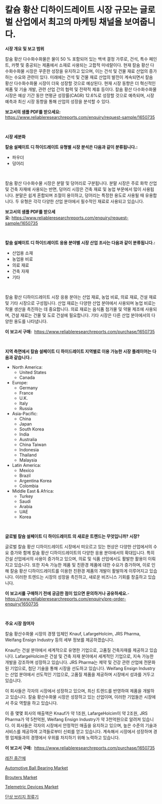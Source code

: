 <p><h1>칼슘 황산 디하이드레이트 시장 규모는 글로벌 산업에서 최고의 마케팅 채널을 보여줍니다.</h1></p><p><strong>시장 개요 및 보고 범위</strong></p>
<p><p>칼슘 황산 다수화수화물은 물이 50 % 포함되어 있는 백색 결정 가루로, 건석, 특수 페인트, 카펫 및 중공되는 제품에서 소재로 사용되는 고합적 미네랄이다. 현재 칼슘 황산 다수화수화물 시장은 꾸준한 성장을 유지하고 있으며, 이는 건석 및 건물 재료 산업의 증가하는 수요와 관련이 있다. 미래에는 건석 및 건물 재료 산업의 발전이 계속되면서 칼슘 황산 다수화수화물 시장이 더욱 성장할 것으로 예상된다. 현재 시장 동향은 더 혁신적인 제품 및 기술 개발, 관련 산업 간의 협력 및 전략적 제휴 등이다. 칼슘 황산 다수화수화물 시장은 예상 기간 동안 연평균 성장률(CAGR) 12.6%로 성장할 것으로 예측되며, 시장 예측과 최신 시장 동향을 통해 산업의 성장을 분석할 수 있다.</p></p>
<p><strong>보고서의 샘플 PDF를 받으세요:</strong> <a href="https://www.reliableresearchreports.com/enquiry/request-sample/1650735">https://www.reliableresearchreports.com/enquiry/request-sample/1650735</a></p>
<p>&nbsp;</p>
<p><strong>시장 세분화</strong></p>
<p><strong>칼슘 설페이트 디 하이드레이트 유형별 시장 분석은 다음과 같이 분류됩니다.:</strong></p>
<p><ul><li>파우더</li><li>덩어리</li></ul></p>
<p>&nbsp;</p>
<p><p>칼슘 황산 다수화수물 시장은 분말 및 덩어리로 구분됩니다. 분말 시장은 주로 화학 산업 및 건축 자재에 사용되는 반면, 덩어리 시장은 건축 재료 및 농업 부문에서 많이 사용됩니다. 분말은 쉽게 혼합되며 조절이 용이하고, 덩어리는 특정한 용도로 사용될 때 유용합니다. 두 유형은 각각 다양한 산업 분야에서 필수적인 재료로 사용되고 있습니다.</p></p>
<p><strong>보고서의 샘플 PDF를 받으세요:</strong>&nbsp;<a href="https://www.reliableresearchreports.com/enquiry/request-sample/1650735">https://www.reliableresearchreports.com/enquiry/request-sample/1650735</a></p>
<p>&nbsp;</p>
<p><strong> 칼슘 설페이트 디 하이드레이트 응용 분야별 시장 산업 조사는 다음과 같이 분류됩니다.:</strong></p>
<p><ul><li>산업용 소재</li><li>농업용 비료</li><li>의료 재료</li><li>건축 자재</li><li>기타</li></ul></p>
<p>&nbsp;</p>
<p><p>칼슘 황산 디하이드레이트 시장 응용 분야는 산업 재료, 농업 비료, 의료 재료, 건설 재료 및 기타 시장으로 구성됩니다. 산업 재료는 다양한 산업 분야에서 사용되며 농업 비료는 작물 생산을 촉진하는 데 중요합니다. 의료 재료는 음식품 첨가물 및 약물 제조에 사용되며, 건설 재료는 건물 및 도로 건설에 필요합니다. 기타 시장은 다른 산업 분야에서의 다양한 용도를 나타냅니다.</p></p>
<p><strong>이 보고서 구매:</strong>&nbsp; <a href="https://www.reliableresearchreports.com/purchase/1650735">https://www.reliableresearchreports.com/purchase/1650735</a></p>
<p>&nbsp;</p>
<p><strong>지역 측면에서 칼슘 설페이트 디 하이드레이트 지역별로 이용 가능한 시장 플레이어는 다음과 같습니다.:</strong></p>
<p><ul>
    <li>
        North America:
        <ul>
            <li>United States</li>
            <li>Canada</li>
        </ul>
    </li>
    <li>
        Europe:
        <ul>
            <li>Germany</li>
            <li>France</li>
            <li>U.K.</li>
            <li>Italy</li>
            <li>Russia</li>
        </ul>
    </li>
    <li>
        Asia-Pacific:
        <ul>
            <li>China</li>
            <li>Japan</li>
            <li>South Korea</li>
            <li>India</li>
            <li>Australia</li>
            <li>China Taiwan</li>
            <li>Indonesia</li>
            <li>Thailand</li>
            <li>Malaysia</li>
        </ul>
    </li>
    <li>
        Latin America:
        <ul>
            <li>Mexico</li>
            <li>Brazil</li>
            <li>Argentina Korea</li>
            <li>Colombia</li>
        </ul>
    </li>
    <li>
        Middle East & Africa:
        <ul>
            <li>Turkey</li>
            <li>Saudi</li>
            <li>Arabia</li>
            <li>UAE</li>
            <li>Korea</li>
        </ul>
    </li>
    </ul></p>
<p>&nbsp;</p>
<p><strong>글로벌 칼슘 설페이트 디 하이드레이트 의 새로운 트렌드는 무엇입니까? 시장?</strong></p>
<p><p>글로벌 칼슘 황산 디하이드레이트 시장에서 떠오르고 있는 현상은 다양한 산업에서의 수요 증가와 함께 칼슘 황산 디하이드레이트의 다양한 응용 분야에서의 확대입니다. 특히 건설 산업에서의 사용이 증가하고 있으며, 의료 및 식품 산업에서도 활발한 활용이 이뤄지고 있습니다. 또한 지속 가능한 제품 및 친환경 제품에 대한 수요가 증가하며, 이로 인해 칼슘 황산 디하이드레이트를 이용한 친환경 제품의 개발이 활발하게 이루어지고 있습니다. 이러한 트렌드는 시장의 성장을 촉진하고, 새로운 비즈니스 기회를 창출하고 있습니다.</p></p>
<p><strong>이 보고서를 구매하기 전에 궁금한 점이 있으면 문의하거나 공유하세요.</strong>- <a href="https://www.reliableresearchreports.com/enquiry/pre-order-enquiry/1650735">https://www.reliableresearchreports.com/enquiry/pre-order-enquiry/1650735</a></p>
<p>&nbsp;</p>
<p><strong>주요 시장 참여자</strong></p>
<p><p>칼슘 황산수화물 시장의 경쟁 업체인 Knauf, LafargeHolcim, JRS Pharma, Weifang Ensign Industry 등의 세부 정보를 제공하겠습니다. </p><p>Knauf는 건설 분야에서 세계적으로 유명한 기업으로, 고품질 건축자재를 제공하고 있습니다. LafargeHolcim은 건설 및 건축 자재 분야에서 세계적인 기업으로, 지속 가능한 개발을 강조하며 성장하고 있습니다. JRS Pharma는 제약 및 건강 관련 산업에 전문화된 기업으로, 첨단 기술을 통해 시장을 선도하고 있습니다. Weifang Ensign Industry는 산업 분야에서 선도적인 기업으로, 고품질 제품을 제공하며 시장에서 성과를 거두고 있습니다.</p><p>이 회사들은 각자의 시장에서 성장하고 있으며, 최신 트렌드를 반영하여 제품을 개발하고 있습니다. 칼슘 황산수화물 시장은 성장하고 있는 산업이며, 이러한 기업들은 시장에서 주요 역할을 하고 있습니다. </p><p>이 중 몇몇 회사의 매출액은 Knauf가 약 1조원, LafargeHolcim이 약 2조원, JRS Pharma가 약 5천억원, Weifang Ensign Industry가 약 3천억원으로 알려져 있습니다. 이 회사들은 각자의 시장에서 안정적인 매출을 유지하고 있으며, 높은 수준의 기술과 서비스를 제공하여 고객들로부터 신뢰를 얻고 있습니다. 계속해서 시장에서 성장하며 경쟁 업체들과의 경쟁에서 우위를 차지하기 위해 노력하고 있습니다.</p></p>
<p><strong>이 보고서 구매:</strong>&nbsp;&nbsp;<a href="https://www.reliableresearchreports.com/purchase/1650735">https://www.reliableresearchreports.com/purchase/1650735</a></p>
<p><p><a href="https://github.com/vsnao330707/Market-Research-Report-List-1/blob/main/649950010163.md">레진 중간체</a></p><p><a href="https://issuu.com/reportprime-2/docs/automotive-ball-bearing-market-size-2030.pptx">Automotive Ball Bearing Market</a></p><p><a href="https://github.com/vimar16th/Market-Research-Report-List-3/blob/main/brouters-market.md">Brouters Market</a></p><p><a href="https://github.com/luckyshygirl/Market-Research-Report-List-3/blob/main/telemetric-devices-market.md">Telemetric Devices Market</a></p><p><a href="https://medium.com/@conradkirrlin76575/%EC%8B%B1%EA%B8%80-%ED%8E%98%EC%9D%B4%EC%A6%88-%EB%B8%8C%EB%A6%AC%EC%A7%80-%EC%A0%95%EB%A5%98%EA%B8%B0-%EC%8B%9C%EC%9E%A5-%EA%B7%9C%EB%AA%A8-%EC%8B%9C%EC%9E%A5-%EC%A0%84%EB%A7%9D-%EB%B0%8F-%EC%8B%9C%EC%9E%A5-%EC%98%88%EC%B8%A1-2024-2031-78dfe26bfb30">단상 브리지 정류기</a></p></p>
